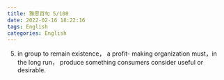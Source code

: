 ```yaml
---
title: 雅思百句 5/100
date: 2022-02-16 18:22:16
tags: English
categories: English
---
```


5. in group to remain existence， a profit- making organization must，in the long run， produce something consumers consider useful or desirable.
